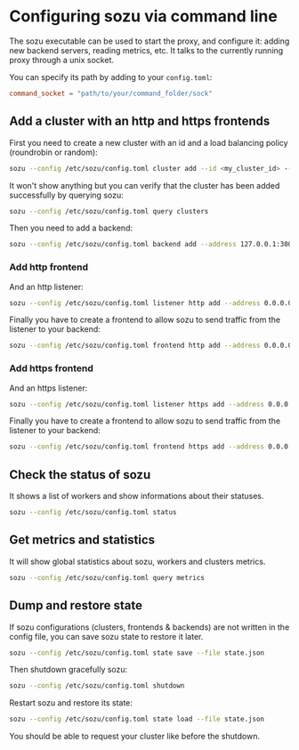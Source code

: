 # Configuring sozu via command line

The sozu executable can be used to start the proxy, and configure it: adding new backend servers, reading metrics, etc.
It talks to the currently running proxy through a unix socket.

You can specify its path by adding to your `config.toml`:

```toml
command_socket = "path/to/your/command_folder/sock"
```

## Add a cluster with an http and https frontends

First you need to create a new cluster with an id and a load balancing policy (roundrobin or random):

```bash
sozu --config /etc/sozu/config.toml cluster add --id <my_cluster_id> --load-balancing-policy roundrobin
```

It won't show anything but you can verify that the cluster has been added successfully by querying sozu:

```bash
sozu --config /etc/sozu/config.toml query clusters
```

Then you need to add a backend:

```bash
sozu --config /etc/sozu/config.toml backend add --address 127.0.0.1:3000 --backend-id <my_backend_id> --id <my_cluster_id>
```

### Add http frontend

And an http listener:

```bash
sozu --config /etc/sozu/config.toml listener http add --address 0.0.0.0:80 --tls-versions TLSv1.2 --tls-cipher-list ECDHE-ECDSA-AES256-GCM-SHA384 --tls-cipher-suites TLS_AES_256_GCM_SHA384 --tls-signature-algorithms ECDSA+SHA512 --tls-groups-list x25519 --expect-proxy
```

Finally you have to create a frontend to allow sozu to send traffic from the listener to your backend:

```bash
sozu --config /etc/sozu/config.toml frontend http add --address 0.0.0.0:80 --hostname <my_cluster_hostname> id <my_cluster_id>
```

### Add https frontend

And an https listener:

```bash
sozu --config /etc/sozu/config.toml listener https add --address 0.0.0.0:443
```

Finally you have to create a frontend to allow sozu to send traffic from the listener to your backend:

```bash
sozu --config /etc/sozu/config.toml frontend https add --address 0.0.0.0:443 --hostname <my_cluster_hostname> id <my_cluster_id>
```

## Check the status of sozu

It shows a list of workers and show informations about their statuses.

```bash
sozu --config /etc/sozu/config.toml status
```

## Get metrics and statistics

It will show global statistics about sozu, workers and clusters metrics.

```bash
sozu --config /etc/sozu/config.toml query metrics
```

## Dump and restore state

If sozu configurations (clusters, frontends & backends) are not written in the config file, you can save sozu state to restore it later.

```bash
sozu --config /etc/sozu/config.toml state save --file state.json
```

Then shutdown gracefully sozu:

```bash
sozu --config /etc/sozu/config.toml shutdown
```

Restart sozu and restore its state:

```bash
sozu --config /etc/sozu/config.toml state load --file state.json
```

You should be able to request your cluster like before the shutdown.
